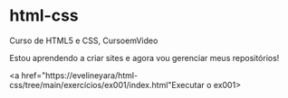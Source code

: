 # html-css
Curso de HTML5 e CSS, CursoemVideo 

Estou aprendendo a criar sites e agora vou gerenciar meus repositórios!

<a href="https://evelineyara/html-css/tree/main/exercícios/ex001/index.html"Executar o ex001></a>